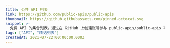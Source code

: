 ```yaml
---
title: 公共 API 列表
link: https://github.com/public-apis/public-apis
thumbnail: https://github.githubassets.com/pinned-octocat.svg
snippet: >-
  免费 API 的集合列表。通过在 GitHub 上创建账号参与 public-apis/public-apis 项目开发。
tags: ["API", "精选列表"]
createdAt: 2021-07-22T00:00:00.000Z
---
```

